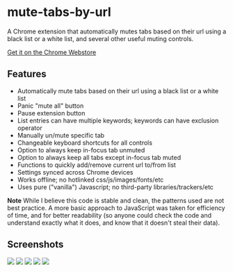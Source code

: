 # mute-tabs-by-url
A Chrome extension that automatically mutes tabs based on their url using a black list or a white list, and several other useful muting controls.

[Get it on the Chrome Webstore](https://chrome.google.com/webstore/detail/mute-tabs-by-url/bpokcenamldgbghabnklpmbkkcgcgdld)

## Features

- Automatically mute tabs based on their url using a black list or a white list
- Panic "mute all" button
- Pause extension button
- List entries can have multiple keywords; keywords can have exclusion operator
- Manually un/mute specific tab
- Changeable keyboard shortcuts for all controls
- Option to always keep in-focus tab unmuted
- Option to always keep all tabs except in-focus tab muted
- Functions to quickly add/remove current url to/from list
- Settings synced across Chrome devices
- Works offline; no hotlinked css/js/images/fonts/etc
- Uses pure ("vanilla") Javascript; no third-party libraries/trackers/etc

**Note** While I believe this code is stable and clean, the patterns used are not best practice.
A more basic approach to JavaScript was taken for efficiency of time, and for better readability (so anyone could check the code and understand exactly what it does, and know that it doesn't steal their data).

## Screenshots

![](https://lh3.googleusercontent.com/7SepJpLqKvQAujE0z6kfBkR7X3NPQPLKEB3x-76b_BKpDx9ClIevroApDKHWkRMVfZqe8_fmOA=w640-h400-e365)
![](https://lh3.googleusercontent.com/TCdwTHmL5LhKLZT472WTaJBSC7PrWoFe4hZlvBtDAMEg5iC_Zt2N_jcE_l0AFUCuBAKXHG42Ags=w640-h400-e365)
![](https://lh3.googleusercontent.com/eCo8X0FC_QvUKmDG9GkzdWDBeMvbmrB_Bi-zguG194jPavtjwldIZdHNihZA2Vr1Y7Pifwj0=w640-h400-e365)
![](https://lh3.googleusercontent.com/PtsK6_hb1HyrP990ICQCb93AzKyryqpk3vZmaiLNcUSPwSBXIqCGXHNW-ePGA4536Sb2g0Q3-HQ=w640-h400-e365)
![](https://lh3.googleusercontent.com/SCJAo0tyDGoyfN8isN3X8FFcAjPZpW71144i6v-Zy-jQWlJSwH4QmrMyIZAnmSRzqDcoSg8ePA=w640-h400-e365)
